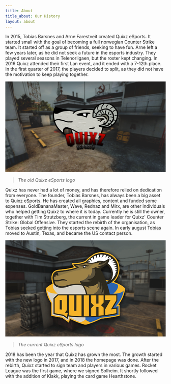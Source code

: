 ```yaml
---
title: About
title_about: Our History
layout: about
---
```

In 2015, Tobias Barsnes and Arne Farestveit created Quixz eSports. It started small with the goal of becoming a full norwegian Counter Strike team. It started off as a group of friends, seeking to have fun. Arne left a few years later, as he did not seek a future in the esports industry. They played several seasons in Telenorligaen, but the roster kept changing. In 2016 Quixz attended their first Lan event, and it ended with a 7-12th place. In the first quarter of 2017, the players decided to split, as they did not have the motivation to keep playing together.

![Old Quixz eSports logo](/assets/image/articles/old_logo.png) 

> _The old Quixz eSports logo_

Quixz has never had a lot of money, and has therefore relied on dedication from everyone. The founder, Tobias Barsnes, has always been a big asset to Quixz eSports. He has created all graphics, content and funded some expenses. GoldBananaMaster, Wave, Rednaz and Mirx, are other individuals who helped getting Quixz to where it is today. Currently he is still the owner, together with Tim Strutzberg, the current in game leader for Quixz' Counter Strike: Global Offensive. They started the rebirth of the organisation, as Tobias seeked getting into the esports scene again. In early august Tobias moved to Austin, Texas, and became the US contact person.

![Quixz eSports logo](/assets/image/articles/about_middle.png)

> _The current Quixz eSports logo_

2018 has been the year that Quixz has grown the most. The growth started with the new logo in 2017, and in 2018 the homepage was done. After the rebirth, Quixz started to sign team and players in various games. Rocket League was the first game, where we signed Solheim. It shortly followed with the addition of Klakk, playing the card game Hearthstone.
